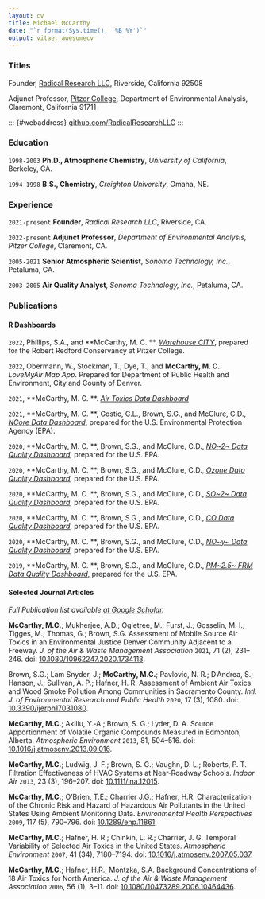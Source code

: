 ```yaml
---
layout: cv
title: Michael McCarthy
date: "`r format(Sys.time(), '%B %Y')`"
output: vitae::awesomecv
---
```


### Titles 

Founder, [Radical Research LLC](http://radicalresearch.llc), Riverside,
California 92508

Adjunct Professor, [Pitzer College](http://www.pitzer.edu), Department of
Environmental Analysis, Claremont, California 91711

::: {#webaddress}
[github.com/RadicalResearchLLC](https://github.com/RadicalResearchLLC/)
:::

### Education

`1998-2003` **Ph.D., Atmospheric Chemistry**, *University of California*, Berkeley, CA.

`1994-1998` **B.S., Chemistry**, *Creighton University*, Omaha, NE.

### Experience

`2021-present` **Founder**, *Radical Research LLC*, Riverside, CA.

`2022-present` **Adjunct Professor**, *Department of Environmental
Analysis, Pitzer College*, Claremont, CA.

`2005-2021` **Senior Atmospheric Scientist**, *Sonoma Technology, Inc.*,
Petaluma, CA.

`2003-2005` **Air Quality Analyst**, *Sonoma Technology, Inc.*,
Petaluma, CA.

### Publications

#### R Dashboards

`2022`, Phillips, S.A.,  and **McCarthy, M. C. **. [_Warehouse
CITY_](https://radicalresearch.shinyapps.io/WarehouseCITY/), prepared for the Robert Redford Conservancy at Pitzer College.

`2022`, Obermann, W., Stockman, T., Dye, T., and **McCarthy, M. C.**. _LoveMyAir Map App_. Prepared for Department of Public Health and Environment, City and County of Denver. 

`2021`, **McCarthy, M. C. **. [_Air Toxics Data Dashboard_](https://radicalresearch.shinyapps.io/ToxicsDashboard/)

`2021`, **McCarthy, M. C. **, Gostic, C.L., Brown, S.G., and McClure, C.D., [_NCore Data Dashboard_](https://sti-r-shiny.shinyapps.io/NCORE_dashboard/), prepared for the U.S. Environmental Protection Agency (EPA).

`2020`, **McCarthy, M. C. **, Brown, S.G., and McClure, C.D., [_NO~2~ Data Quality Dashboard_](https://sti-r-shiny.shinyapps.io/NO2_dashboard/), prepared for the U.S. EPA. 

`2020`, **McCarthy, M. C. **, Brown, S.G., and McClure, C.D., [_Ozone Data Quality Dashboard_](https://sti-r-shiny.shinyapps.io/ozone_dashboard/), prepared for the U.S. EPA.

`2020`, **McCarthy, M. C. **, Brown, S.G., and McClure, C.D., [_SO~2~ Data Quality Dashboard_](https://sti-r-shiny.shinyapps.io/SO2_dashboard/), prepared for the U.S. EPA.

`2020`, **McCarthy, M. C. **, Brown, S.G., and McClure, C.D., [_CO Data Quality Dashboard_](https://sti-r-shiny.shinyapps.io/CO_dashboard/), prepared for the U.S. EPA.

`2020`, **McCarthy, M. C. **, Brown, S.G., and McClure, C.D., [_NO~y~ Data Quality Dashboard_](https://sti-r-shiny.shinyapps.io/NOy_dashboard/), prepared for the U.S. EPA.

`2019`, **McCarthy, M. C. **, Brown, S.G., and McClure, C.D., [_PM~2.5~ FRM Data Quality Dashboard_](https://sti-r-shiny.shinyapps.io/QVA_Dashboard/), prepared for the U.S. EPA.

#### Selected Journal Articles

*Full Publication list available [at Google
Scholar](https://scholar.google.com/citations?user=QcafrNIAAAAJ&hl=en).*

**McCarthy, M.C.**; Mukherjee, A.D.; Ogletree, M.; Furst, J.; Gosselin, M. I.; Tigges, M.; Thomas, G.; Brown, S.G. Assessment of Mobile Source Air Toxics in an Environmental Justice Denver Community Adjacent to a
Freeway. _J. of the Air & Waste Management Association_ `2021`, 71 (2), 231–246. doi: [10.1080/10962247.2020.1734113](https://doi.org/10.1080/10962247.2020.1734113).  

Brown, S.G.; Lam Snyder, J.; **McCarthy, M.C.**; Pavlovic, N. R.; D’Andrea, S.; Hanson, J.; Sullivan, A. P.; Hafner, H. R. Assessment of Ambient Air Toxics and Wood Smoke Pollution Among Communities in Sacramento County. _Intl. J. of Environmental Research and Public Health_ `2020`, 17 (3), 1080. doi: [10.3390/ijerph17031080]( https://doi.org/10.3390/ijerph17031080).  

**McCarthy, M.C.**; Aklilu, Y.‑A.; Brown, S. G.; Lyder, D. A. Source Apportionment of Volatile Organic Compounds Measured in Edmonton, Alberta. _Atmospheric Environment_ `2013`, 81, 504–516. doi: [10.1016/j.atmosenv.2013.09.016](https://doi.org/10.1016/j.atmosenv.2013.09.016).

**McCarthy, M.C.**; Ludwig, J. F.; Brown, S. G.; Vaughn, D. L.; Roberts, P. T. Filtration Effectiveness of HVAC Systems at Near‑Roadway Schools. _Indoor Air_ `2013`, 23 (3), 196–207. doi: [10.1111/ina.12015](https://doi.org/https://doi.org/10.1111/ina.12015).  

**McCarthy, M.C.**; O’Brien, T.E.; Charrier J.G.; Hafner, H.R. Characterization of the Chronic Risk and Hazard of Hazardous Air Pollutants in the United States Using Ambient Monitoring Data. _Environmental Health Perspectives_ `2009`, 117 (5), 790–796. doi: [10.1289/ehp.11861](https://doi.org/10.1289/ehp.11861). 

**McCarthy, M.C.**; Hafner, H. R.; Chinkin, L. R.; Charrier, J. G. Temporal Variability of Selected Air Toxics in the United States. _Atmospheric Environment_ `2007`, 41 (34), 7180–7194. doi: [10.1016/j.atmosenv.2007.05.037](https://doi.org/10.1016/j.atmosenv.2007.05.037).  

**McCarthy, M.C.**; Hafner, H.R.; Montzka, S.A. Background Concentrations of 18 Air Toxics for North America. _J. of the Air & Waste Management Association_ `2006`, 56 (1), 3–11. doi: [10.1080/10473289.2006.10464436](https://doi.org/10.1080/10473289.2006.10464436).


<!-- ### Footer

Last updated: October, 2022 -->


